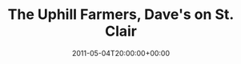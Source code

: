 ---
templateKey: event
guid: 0895d553-6eab-11ea-99c5-002590d1d1b0
date: 2011-05-04T20:00:00+00:00
eventTime: '8pm'
title: "The Uphill Farmers, Dave's on St. Clair"
artist: The Uphill Farmers
city: Toronto
venue: Dave's on St. Clair
group: Tim Shia
guests: Mark Laver
---